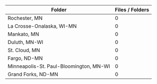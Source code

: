 | Folder                                  |   Files / Folders |
|-----------------------------------------|-------------------|
| Rochester, MN                           |                 0 |
| La Crosse-Onalaska, WI-MN               |                 0 |
| Mankato, MN                             |                 0 |
| Duluth, MN-WI                           |                 0 |
| St. Cloud, MN                           |                 0 |
| Fargo, ND-MN                            |                 0 |
| Minneapolis-St. Paul-Bloomington, MN-WI |                 0 |
| Grand Forks, ND-MN                      |                 0 |